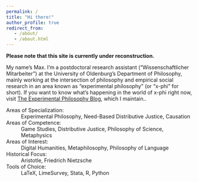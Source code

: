 ```yaml
---
permalink: /
title: "Hi there!"
author_profile: true
redirect_from:
   - /about/
   - /about.html
---
```


**Please note that this site is currently under reconstruction.**

My name’s Max. I’m a postdoctoral research assistant (“Wissenschaftlicher Mitarbeiter”) at the University of Oldenburg’s Department of Philosophy, mainly working at the intersection of philosophy and empirical social research in an area known as “experimental philosophy” (or “x-phi” for short). If you want to know what’s happening in the world of x-phi right now, visit [The Experimental Philosophy Blog](https://xphi.net/), which I maintain..

<dl>
   <dt>Areas of Specialization:</dt>
      <dd>Experimental Philosophy, Need-Based Distributive Justice, Causation</dd>
   <dt>Areas of Competence:</dt>
      <dd>Game Studies, Distributive Justice, Philosophy of Science, Metaphysics</dd>
   <dt>Areas of Interest:</dt>
      <dd>Digital Humanities, Metaphilosophy, Philosophy of Language</dd>
   <dt>Historical Focus:</dt>
      <dd>Aristotle, Friedrich Nietzsche</dd>
   <dt>Tools of Choice:</dt>
      <dd>LaTeX, LimeSurvey, Stata, R, Python</dd>
</dl>
